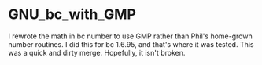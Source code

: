 # GNU_bc_with_GMP

I rewrote the math in bc number to use GMP rather than Phil's home-grown number routines.
I did this for bc 1.6.95, and that's where it was tested.
This was a quick and dirty merge. Hopefully, it isn't broken.
